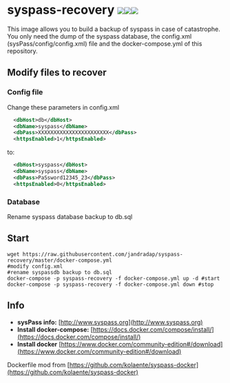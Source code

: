 # syspass-recovery [![](https://images.microbadger.com/badges/image/jorgeandrada/syspass-recovery:latest.svg)](https://microbadger.com/images/jorgeandrada/syspass-recovery:latest "Get your own image badge on microbadger.com")[![](https://images.microbadger.com/badges/version/jorgeandrada/syspass-recovery:latest.svg)](https://microbadger.com/images/jorgeandrada/syspass-recovery:latest "Get your own version badge on microbadger.com")[![](https://images.microbadger.com/badges/commit/jorgeandrada/syspass-recovery:latest.svg)](https://microbadger.com/images/jorgeandrada/syspass-recovery:latest "Get your own commit badge on microbadger.com")

This image allows you to build a backup of syspass in case of catastrophe.
You only need the dump of the syspass database, the config.xml (sysPass/config/config.xml) file and the docker-compose.yml of this repository.

## Modify files to recover
### Config file
Change these parameters in config.xml
```xml
  <dbHost>db</dbHost>
  <dbName>syspass</dbName>
  <dbPass>XXXXXXXXXXXXXXXXXXXXXXX</dbPass>
  <httpsEnabled>1</httpsEnabled>
```
to:
```xml
  <dbHost>syspass</dbHost>
  <dbName>syspass</dbName>
  <dbPass>PaSsword12345_23</dbPass>
  <httpsEnabled>0</httpsEnabled>
```

### Database
Rename syspass database backup to db.sql

## Start
```shell
wget https://raw.githubusercontent.com/jandradap/syspass-recovery/master/docker-compose.yml
#modify config.xml
#rename syspassdb backup to db.sql
docker-compose -p syspass-recovery -f docker-compose.yml up -d #start
docker-compose -p syspass-recovery -f docker-compose.yml down #stop
```

## Info
- **sysPass info:** [http://www.syspass.org](http://www.syspass.org)
- **Install docker-compose:** [https://docs.docker.com/compose/install/](https://docs.docker.com/compose/install/)
- **Install docker** [https://www.docker.com/community-edition#/download](https://www.docker.com/community-edition#/download)

Dockerfile mod from [https://github.com/kolaente/syspass-docker](https://github.com/kolaente/syspass-docker)
